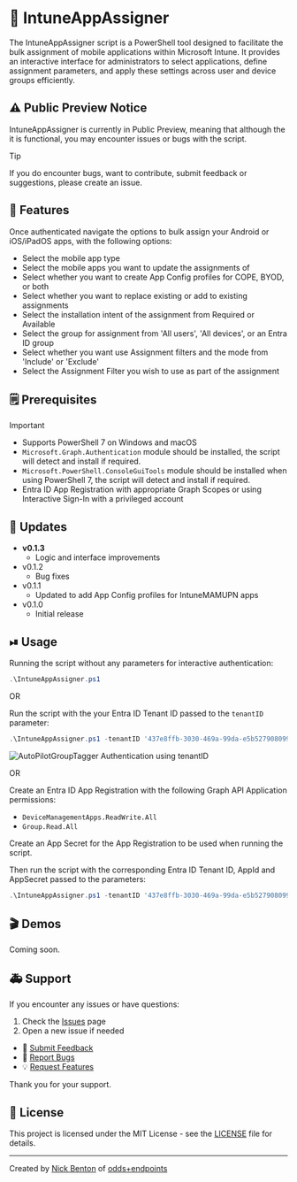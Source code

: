 # 📲 IntuneAppAssigner

The IntuneAppAssigner script is a PowerShell tool designed to facilitate the bulk assignment of mobile applications within Microsoft Intune.
It provides an interactive interface for administrators to select applications, define assignment parameters, and apply these settings across user and device groups efficiently.

## ⚠ Public Preview Notice

IntuneAppAssigner is currently in Public Preview, meaning that although the it is functional, you may encounter issues or bugs with the script.

> [!TIP]
> If you do encounter bugs, want to contribute, submit feedback or suggestions, please create an issue.

## 🌟 Features

Once authenticated navigate the options to bulk assign your Android or iOS/iPadOS apps, with the following options:

- Select the mobile app type
- Select the mobile apps you want to update the assignments of
- Select whether you want to create App Config profiles for COPE, BYOD, or both
- Select whether you want to replace existing or add to existing assignments
- Select the installation intent of the assignment from Required or Available
- Select the group for assignment from 'All users', 'All devices', or an Entra ID group
- Select whether you want use Assignment filters and the mode from 'Include' or 'Exclude'
- Select the Assignment Filter you wish to use as part of the assignment

## 🗒 Prerequisites

> [!IMPORTANT]
>
> - Supports PowerShell 7 on Windows and macOS
> - `Microsoft.Graph.Authentication` module should be installed, the script will detect and install if required.
> - `Microsoft.PowerShell.ConsoleGuiTools` module should be installed when using PowerShell 7, the script will detect and install if required.
> - Entra ID App Registration with appropriate Graph Scopes or using Interactive Sign-In with a privileged account

## 🔄 Updates

- **v0.1.3**
  - Logic and interface improvements
- v0.1.2
  - Bug fixes
- v0.1.1
  - Updated to add App Config profiles for IntuneMAMUPN apps
- v0.1.0
  - Initial release

## ⏯ Usage

Running the script without any parameters for interactive authentication:

```powershell
.\IntuneAppAssigner.ps1
```

OR

Run the script with the your Entra ID Tenant ID passed to the `tenantID` parameter:

```powershell
.\IntuneAppAssigner.ps1 -tenantID '437e8ffb-3030-469a-99da-e5b527908099'
```

![AutoPilotGroupTagger Authentication using tenantID](img/agt-demo-auth-tenant.gif)

OR

Create an Entra ID App Registration with the following Graph API Application permissions:

- `DeviceManagementApps.ReadWrite.All`
- `Group.Read.All`

Create an App Secret for the App Registration to be used when running the script.

Then run the script with the corresponding Entra ID Tenant ID, AppId and AppSecret passed to the parameters:

```powershell
.\IntuneAppAssigner.ps1 -tenantID '437e8ffb-3030-469a-99da-e5b527908099' -appId '799ebcfa-ca81-4e63-baaf-a35123164d78' -appSecret 'g708Q~uot4xo9dU_1TjGQIuUr0UyBHNZmY2m3cy6'
```

## 🎬 Demos

Coming soon.

## 🚑 Support

If you encounter any issues or have questions:

1. Check the [Issues](https://github.com/ennnbeee/IntuneAppAssigner/issues) page
2. Open a new issue if needed

- 📝 [Submit Feedback](https://github.com/ennnbeee/IntuneAppAssigner/issues/new?labels=feedback)
- 🐛 [Report Bugs](https://github.com/ennnbeee/IntuneAppAssigner/issues/new?labels=bug)
- 💡 [Request Features](https://github.com/ennnbeee/IntuneAppAssigner/issues/new?labels=enhancement)

Thank you for your support.

## 📜 License

This project is licensed under the MIT License - see the [LICENSE](LICENSE) file for details.

---

Created by [Nick Benton](https://github.com/ennnbeee) of [odds+endpoints](https://www.oddsandendpoints.co.uk/)
